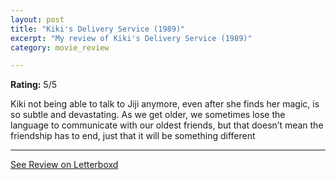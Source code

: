 ```yaml
---
layout: post
title: "Kiki's Delivery Service (1989)"
excerpt: "My review of Kiki's Delivery Service (1989)"
category: movie_review

---
```


**Rating:** 5/5

Kiki not being able to talk to Jiji anymore, even after she finds her magic, is so subtle and devastating. As we get older, we sometimes lose the language to communicate with our oldest friends, but that doesn’t mean the friendship has to end, just that it will be something different

<hr>

[See Review on Letterboxd](https://boxd.it/1Zf0Xp)
